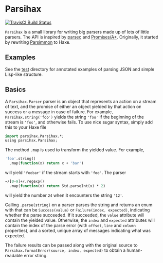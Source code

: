 # Parsihax
[![TravisCI Build Status](https://api.travis-ci.org/deathbeam/parsihax.svg?branch=master)](https://travis-ci.org/deathbeam/parsihax)

`Parsihax` is a small library for writing big parsers made up of lots of little parsers. The API is inspired by [parsec][] and [Promises/A+][promises-aplus].
Originally, it started by rewriting [Parsimmon][parsimmon] to Haxe.

## Examples
See the [test][] directory for annotated examples of parsing JSON and simple Lisp-like structure.

## Basics

A `Parsihax.Parser` parser is an object that represents an action on a stream of text, and the promise of either an object yielded by that action on success or a message in case of failure. For example, `Parsihax.string('foo')` yields the string `'foo'` if the beginning of the stream is `'foo'`, and otherwise fails. To use nice sugar syntax, simply add this to your Haxe file

```haxe
import parsihax.Parsihax.*;
using parsihax.Parsihax;
```

The method `.map` is used to transform the yielded value. For example,

```haxe
'foo'.string()
  .map(function(x) return x + 'bar')
```

will yield `'foobar'` if the stream starts with `'foo'`. The parser

```haxe
~/[0-9]+/.regexp()
  .map(function(x) return Std.parseInt(x) * 2)
```

will yield the number `24` when it encounters the string `'12'`.

Calling `.parse(string)` on a parser parses the string and returns an enum with that can be `Success(value)` or `Failure(index, expected)`, indicating whether the parse succeeded. If it succeeded, the `value` attribute will contain the yielded value. Otherwise, the `index` and `expected` attributes will contain the index of the parse error (with `offset`, `line` and `column` properties), and a sorted, unique array of messages indicating what was expected.

The failure results can be passed along with the original source to `Parsihax.formatError(source, index, expected)` to obtain a human-readable error string.

[test]: https://github.com/deathbeam/parsihax/tree/master/test

[promises-aplus]: https://promisesaplus.com/
[parsec]: https://hackage.haskell.org/package/parsec
[parsimmon]: https://github.com/jneen/parsimmon